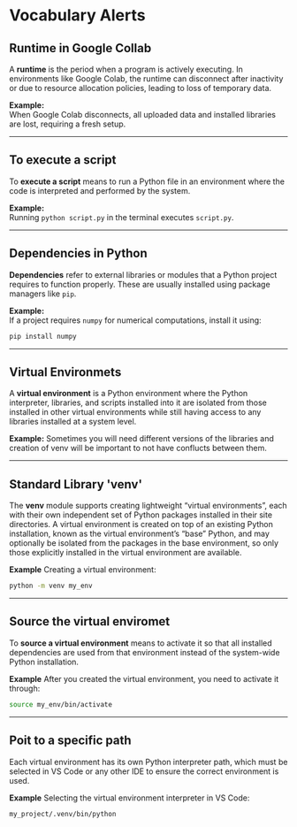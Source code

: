 # Vocabulary Alerts

## Runtime in Google Collab
<a name="runtime"></a> 
A **runtime** is the period when a program is actively executing. In environments like Google Colab, the runtime can disconnect after inactivity or due to resource allocation policies, leading to loss of temporary data.

**Example:**  
When Google Colab disconnects, all uploaded data and installed libraries are lost, requiring a fresh setup.

---

## To execute a script
<a name="execute"></a> 
To **execute a script** means to run a Python file in an environment where the code is interpreted and performed by the system.

**Example:**  
Running `python script.py` in the terminal executes `script.py`.

---

## Dependencies in Python
<a name="dependencies"></a> 
**Dependencies** refer to external libraries or modules that a Python project requires to function properly. These are usually installed using package managers like `pip`.

**Example:**  
If a project requires `numpy` for numerical computations, install it using:

```bash
pip install numpy
```

---

## Virtual Environmets
<a name="virtualenvironments"></a> 
A **virtual environment** is a Python environment where the Python interpreter, libraries, and scripts installed into it are isolated from those installed in other virtual environments while still having access to any libraries installed at a system level.

**Example:** 
Sometimes you will need different versions of the libraries and creation of venv will be important to not have conflucts between them.

---

## Standard Library 'venv'
<a name="venv"></a> 
The **venv** module supports creating lightweight “virtual environments”, each with their own independent set of Python packages installed in their site directories. A virtual environment is created on top of an existing Python installation, known as the virtual environment’s “base” Python, and may optionally be isolated from the packages in the base environment, so only those explicitly installed in the virtual environment are available. 

**Example**
Creating a virtual environment:

```bash
python -m venv my_env
```

---

## Source the virtual enviromet
<a name="source"></a> 
To **source a virtual environment** means to activate it so that all installed dependencies are used from that environment instead of the system-wide Python installation.

**Example**
After you created the virtual environment, you need to activate it through: 

```bash
source my_env/bin/activate
```

---

## Poit to a specific path
<a name="point-to-a-specific-path"></a> 
Each virtual environment has its own Python interpreter path, which must be selected in VS Code or any other IDE to ensure the correct environment is used.

**Example**
Selecting the virtual environment interpreter in VS Code:

```bash
my_project/.venv/bin/python
```


